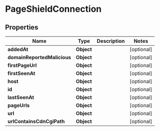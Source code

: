 

# PageShieldConnection


## Properties

| Name | Type | Description | Notes |
|------------ | ------------- | ------------- | -------------|
|**addedAt** | **Object** |  |  [optional] |
|**domainReportedMalicious** | **Object** |  |  [optional] |
|**firstPageUrl** | **Object** |  |  [optional] |
|**firstSeenAt** | **Object** |  |  [optional] |
|**host** | **Object** |  |  [optional] |
|**id** | **Object** |  |  [optional] |
|**lastSeenAt** | **Object** |  |  [optional] |
|**pageUrls** | **Object** |  |  [optional] |
|**url** | **Object** |  |  [optional] |
|**urlContainsCdnCgiPath** | **Object** |  |  [optional] |



